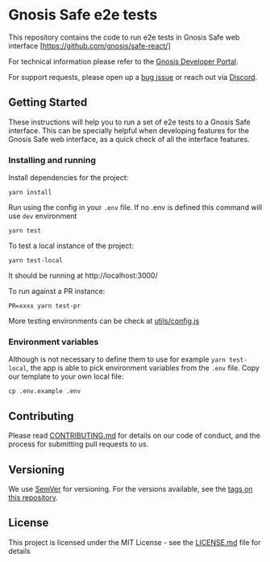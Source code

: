 # Gnosis Safe e2e tests

This repository contains the code to run e2e tests in Gnosis Safe web interface [https://github.com/gnosis/safe-react/]

For technical information please refer to the [Gnosis Developer Portal](https://docs.gnosis.io/safe/).

For support requests, please open up a [bug issue](https://github.com/gnosis/safe-react/issues/new?template=bug-report.md) or reach out via [Discord](https://discordapp.com/invite/FPMRAwK).


## Getting Started

These instructions will help you to run a set of e2e tests to a Gnosis Safe interface. This can be specially helpful when developing features for the Gnosis Safe web interface, as a quick check of all the interface features.

### Installing and running

Install dependencies for the project:
```
yarn install
```

Run using the config in your `.env` file. If no .env is defined this command will use `dev` environment
```
yarn test
```

To test a local instance of the project:
```
yarn test-local
```
It should be running at http://localhost:3000/


To run against a PR instance:
```
PR=xxxx yarn test-pr
```


More testing environments can be check at [utils/config.js](https://github.com/gnosis/safe-react-e2e-tests/blob/develop/utils/config.js)

### Environment variables
Although is not necessary to define them to use for example `yarn test-local`, the app is able to pick environment variables from the `.env` file. Copy our template to your own local file:
```
cp .env.example .env
```

## Contributing

Please read [CONTRIBUTING.md](https://gist.github.com/PurpleBooth/b24679402957c63ec426) for details on our code of conduct, and the process for submitting pull requests to us.

## Versioning

We use [SemVer](https://semver.org/) for versioning. For the versions available, see the [tags on this repository](https://github.com/gnosis/safe-react-e2e-tests/tags).

## License

This project is licensed under the MIT License - see the [LICENSE.md](LICENSE.md) file for details